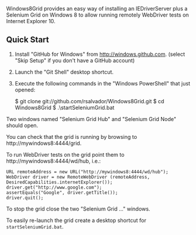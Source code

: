 Windows8Grid provides an easy way of installing an IEDriverServer plus a Selenium
Grid on Windows 8 to allow running remotely WebDriver tests on Internet Explorer 10.

Quick Start
-----------

1) Install "GitHub for Windows" from http://windows.github.com. (select "Skip Setup" if you don't have a GitHub account)

2) Launch the "Git Shell" desktop shortcut.

3) Execute the following commands in the "Windows PowerShell" that just opened:

    $ git clone git://github.com/rsalvador/Windows8Grid.git
    $ cd Windows8Grid
    $ .\startSeleniumGrid.bat
    
Two windows named "Selenium Grid Hub" and "Selenium Grid Node" should open.

You can check that the grid is running by browsing to http://mywindows8:4444/grid.

To run WebDriver tests on the grid point them to http://mywindows8:4444/wd/hub, i.e.:

    URL remoteAddress = new URL("http://mywindows8:4444/wd/hub");
    WebDriver driver = new RemoteWebDriver (remoteAddress, DesiredCapabilities.internetExplorer());
    driver.get("http://www.google.com");
    assertEquals("Google", driver.getTitle());
    driver.quit();
    
To stop the grid close the two "Selenium Grid ..." windows.

To easily re-launch the grid create a desktop shortcut for `startSeleniumGrid.bat`.

